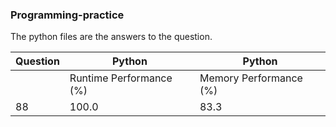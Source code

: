 
### Programming-practice

The python files are the answers to the question.

| Question | Python | Python |
| --- | --- | --- |
| | Runtime Performance (%) | Memory Performance (%) |
| 88 | 100.0 | 83.3 |

